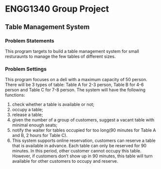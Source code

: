 # ENGG1340 Group Project
## Table Management System
### Problem Statements
This program targets to build a table management system for small resturaunts to manage the few tables of  different sizes.
### Problem Settings
This program focuses on a deli with a maximum capacity of 50 person. There will be 3 types of table: Table A for 2-3 person, Table B for 4-6 person and Table C for 7-8 person. The system will have the following functions:
 1) check whether a table is available or not; 
 2) occupy a table; 
 3) release a table; 
 4) given the number of a group of customers, suggest a vacant table with minimal enough seats;
 5) notify the waiter for tables occupied for too long(90 minutes for Table A and B, 2 hours for Table C).
 6) This system supports online reservation, customers can reserve a table that is available in advance. Each table can only  be reserved for 90 minutes. In this period, other customer cannot occupy this table. However, if customers don’t show up in 90 minutes, this table will turn available for other customers to occupy and reserve.
